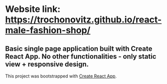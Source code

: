 # Website link: https://trochonovitz.github.io/react-male-fashion-shop/

## Basic single page application built with Create React App. No other functionalities - only static view + responsive design.

This project was bootstrapped with [Create React App](https://github.com/facebook/create-react-app).
